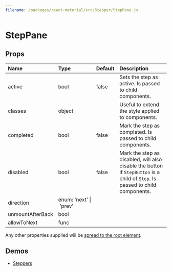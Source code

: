 ```yaml
---
filename: /packages/react-material/src/Stepper/StepPane.js
---
```


<!--- This documentation is automatically generated, do not try to edit it. -->

# StepPane



## Props

| Name | Type | Default | Description |
|:-----|:-----|:--------|:------------|
| <span class="prop-name">active</span> | <span class="prop-type">bool | <span class="prop-default">false</span> | Sets the step as active. Is passed to child components. |
| <span class="prop-name">classes</span> | <span class="prop-type">object |  | Useful to extend the style applied to components. |
| <span class="prop-name">completed</span> | <span class="prop-type">bool | <span class="prop-default">false</span> | Mark the step as completed. Is passed to child components. |
| <span class="prop-name">disabled</span> | <span class="prop-type">bool | <span class="prop-default">false</span> | Mark the step as disabled, will also disable the button if `StepButton` is a child of `Step`. Is passed to child components. |
| <span class="prop-name">direction</span> | <span class="prop-type">enum:&nbsp;'next'&nbsp;&#124;<br>&nbsp;'prev'<br> |  |  |
| <span class="prop-name">unmountAfterBack</span> | <span class="prop-type">bool |  |  |
| <span class="prop-name">allowToNext</span> | <span class="prop-type">func |  |  |

Any other properties supplied will be [spread to the root element](/guides/api#spread).

## Demos

- [Steppers](/demos/steppers)

